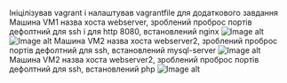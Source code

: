 Ініцілізував vagrant і налаштував vagrantfile для додаткового завдання
Машина VM1 назва хоста webserver, зроблений проброс портів дефолтний для ssh і для http 8080, встановлений nginx
![Image alt](https://github.com/Fomka27/DevOps/blob/lecture4/Dop_lecture/pic/Screenshot_1.jpg)
![Image alt](https://github.com/Fomka27/DevOps/blob/lecture4/Dop_lecture/pic/Screenshot_2.jpg)
Машина VM2 назва хоста webserver2, зроблений проброс портів дефолтний для ssh, встановлений mysql-server
![Image alt](https://github.com/Fomka27/DevOps/blob/lecture4/Dop_lecture/pic/Screenshot_3.jpg)
Машина VM2 назва хоста webserver2, зроблений проброс портів дефолтний для ssh, встановлений php
![Image alt](https://github.com/Fomka27/DevOps/blob/lecture4/Dop_lecture/pic/Screenshot_4.jpg)